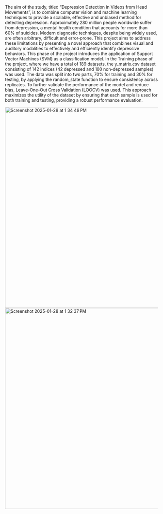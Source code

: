The aim of the study, titled “Depression Detection in Videos from Head Movements”, is to
combine computer vision and machine learning techniques to provide a scalable, effective and
unbiased method for detecting depression. Approximately 280 million people worldwide suffer
from depression, a mental health condition that accounts for more than 60% of suicides. Modern
diagnostic techniques, despite being widely used, are often arbitrary, difficult and error-prone.
This project aims to address these limitations by presenting a novel approach that combines visual
and auditory modalities to effectively and efficiently identify depressive behaviors.
This phase of the project introduces the application of Support Vector Machines (SVM) as a
classification model. In the Training phase of the project, where we have a total of 189 datasets,
the y_matrix.csv dataset consisting of 142 indices (42 depressed and 100 non-depressed samples)
was used. The data was split into two parts, 70% for training and 30% for testing, by applying the
random_state function to ensure consistency across replicates. To further validate the performance
of the model and reduce bias, Leave-One-Out Cross Validation (LOOCV) was used. This
approach maximizes the utility of the dataset by ensuring that each sample is used for both
training and testing, providing a robust performance evaluation.

<img width="660" alt="Screenshot 2025-01-28 at 1 34 49 PM" src="https://github.com/user-attachments/assets/c23ff7d5-7389-46c3-9e78-404df3c5fde4" />

<img width="660" alt="Screenshot 2025-01-28 at 1 32 37 PM" src="https://github.com/user-attachments/assets/e9bed50e-76ee-4b03-8729-632beceaaf1a" />



